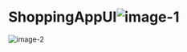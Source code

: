 # ShoppingAppUI![image-1](https://github.com/gamzedumaan/ShoppingAppUI/assets/108217336/d2ae060a-3578-40ae-a0fa-387407fc70fa)
![image-2](https://github.com/gamzedumaan/ShoppingAppUI/assets/108217336/da116160-3803-4ba6-9337-ea4f16a3172b)
